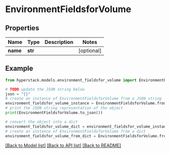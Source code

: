 # EnvironmentFieldsforVolume


## Properties

Name | Type | Description | Notes
------------ | ------------- | ------------- | -------------
**name** | **str** |  | [optional] 

## Example

```python
from hyperstack.models.environment_fieldsfor_volume import EnvironmentFieldsforVolume

# TODO update the JSON string below
json = "{}"
# create an instance of EnvironmentFieldsforVolume from a JSON string
environment_fieldsfor_volume_instance = EnvironmentFieldsforVolume.from_json(json)
# print the JSON string representation of the object
print(EnvironmentFieldsforVolume.to_json())

# convert the object into a dict
environment_fieldsfor_volume_dict = environment_fieldsfor_volume_instance.to_dict()
# create an instance of EnvironmentFieldsforVolume from a dict
environment_fieldsfor_volume_from_dict = EnvironmentFieldsforVolume.from_dict(environment_fieldsfor_volume_dict)
```
[[Back to Model list]](../README.md#documentation-for-models) [[Back to API list]](../README.md#documentation-for-api-endpoints) [[Back to README]](../README.md)



